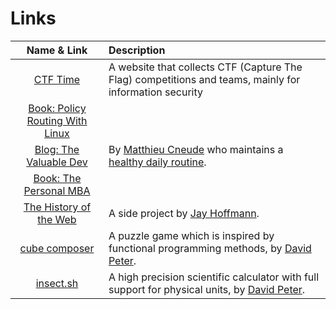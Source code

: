 # Links

| Name & Link | Description |
|:-----------:|:------------|
| [CTF Time](https://ctftime.org/) | A website that collects CTF (Capture The Flag) competitions and teams, mainly for information security |
| [Book: Policy Routing With Linux](http://www.policyrouting.org/PolicyRoutingBook/ONLINE/TOC.html) ||
| [Blog: The Valuable Dev](https://thevaluable.dev/) | By [Matthieu Cneude](https://github.com/Phantas0s) who maintains a [healthy daily routine](https://thevaluable.dev/page/about/). |
| [Book: The Personal MBA](https://personalmba.com/) ||
| [The History of the Web](https://thehistoryoftheweb.com/) | A side project by [Jay Hoffmann](https://twitter.com/jay_hoffmann). |
| [cube composer](https://david-peter.de/cube-composer/) | A puzzle game which is inspired by functional programming methods, by [David Peter](https://david-peter.de/). |
| [insect.sh](https://insect.sh/) | A high precision scientific calculator with full support for physical units, by [David Peter](https://david-peter.de/). |
